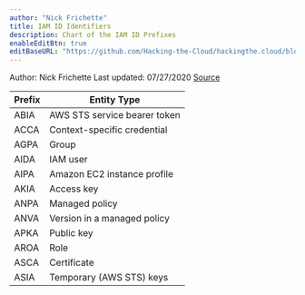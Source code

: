 ```yaml
---
author: "Nick Frichette"
title: IAM ID Identifiers
description: Chart of the IAM ID Prefixes
enableEditBtn: true
editBaseURL: "https://github.com/Hacking-the-Cloud/hackingthe.cloud/blob/master/content"
---
```

Author: Nick Frichette
Last updated: 07/27/2020
[Source](https://docs.aws.amazon.com/IAM/latest/UserGuide/reference_identifiers.html#identifiers-unique-ids)

| Prefix | Entity Type                  |
| ------ | ---------------------------  |
| ABIA   | AWS STS service bearer token |
| ACCA   | Context-specific credential  |
| AGPA   | Group                        |
| AIDA   | IAM user                     |
| AIPA   | Amazon EC2 instance profile  |
| AKIA   | Access key                   |
| ANPA   | Managed policy               |
| ANVA   | Version in a managed policy  |
| APKA   | Public key                   |
| AROA   | Role                         |
| ASCA   | Certificate                  |
| ASIA   | Temporary (AWS STS) keys     |